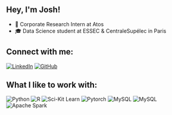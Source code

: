 ## Hey, I'm Josh!

- 🏦 Corporate Research Intern at Atos
- 🎓 Data Science student at ESSEC & CentraleSupélec in Paris

## Connect with me:

[![LinkedIn](https://img.shields.io/badge/LinkedIn-%230077B5.svg?&logo=linkedin&logoColor=white&style=flat)](https://www.linkedin.com/in/jthiepler/)
[![GitHub](https://img.shields.io/badge/GitHub-181717.svg?&logo=github&logoColor=white&style=flat)](https://github.com/jthiepler)

## What I like to work with:

![Python](https://img.shields.io/badge/Python-3776AB?logo=python&logoColor=white&style=flat)
![R](https://img.shields.io/badge/R-71A5D4?logo=rstudio&logoColor=white&style=flat)
![Sci-Kit Learn](https://img.shields.io/badge/Scikit%20learn-F7931E?logo=scikit-learn&logoColor=white&style=flat)
![Pytorch](https://img.shields.io/badge/Pyorch-orange?logo=pytorch&logoColor=white&style=flat)
![MySQL](https://img.shields.io/badge/MySQL-005C85?logo=mysql&logoColor=white&style=flat)
![MySQL](https://img.shields.io/badge/mongoDB-3E9837?logo=mongodb&logoColor=white&style=flat)
![Apache Spark](https://img.shields.io/badge/Apache_Spark-DB571B?logo=apachespark&logoColor=white&style=flat)
